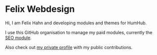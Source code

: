 # Felix Webdesign
Hi, I am Felix Hahn and developing modules and themes for HumHub.

I use this GitHub organisation to manage my paid modules, currently the [SEO module](https://marketplace.humhub.com/module/seo/description).

Also check out [my private profile](https://github.com/felixhahnweilheim) with my public contributions.
